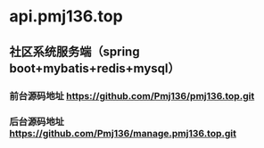 # api.pmj136.top
## 社区系统服务端（spring boot+mybatis+redis+mysql）

### 前台源码地址 https://github.com/Pmj136/pmj136.top.git
### 后台源码地址  https://github.com/Pmj136/manage.pmj136.top.git
